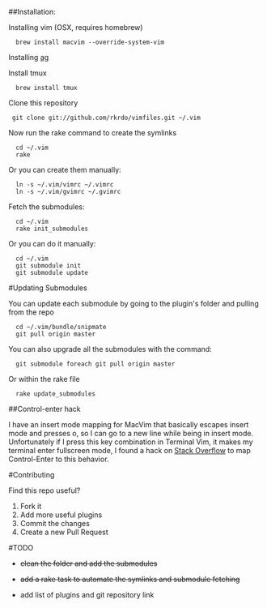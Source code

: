 ##Installation:

Installing vim (OSX, requires homebrew)

```
  brew install macvim --override-system-vim
```

Installing [ag](https://github.com/ggreer/the_silver_searcher#installationn)

Install tmux
```
  brew install tmux
```


Clone this repository

```
 git clone git://github.com/rkrdo/vimfiles.git ~/.vim

```
Now run the rake command to create the symlinks

```
  cd ~/.vim
  rake
```

Or you can create them manually:

```
  ln -s ~/.vim/vimrc ~/.vimrc
  ln -s ~/.vim/gvimrc ~/.gvimrc
```

Fetch the submodules:

```
  cd ~/.vim
  rake init_submodules
```

Or you can do it manually:

```
  cd ~/.vim
  git submodule init
  git submodule update
```

#Updating Submodules

You can update each submodule by going to the plugin's folder and pulling from the repo

```
  cd ~/.vim/bundle/snipmate
  git pull origin master
```

You can also upgrade all the submodules with the command:

```
  git submodule foreach git pull origin master
```

Or within the rake file

```
  rake update_submodules
```

##Control-enter hack

I have an insert mode mapping for MacVim that basically escapes insert mode and presses o, so I can go to a new line while being in insert mode. Unfortunately if I press this key combination in Terminal Vim, it makes my terminal enter fullscreen mode, I found a hack on [Stack Overflow](http://stackoverflow.com/a/12117076) to map Control-Enter to this behavior.

#Contributing

Find this repo useful?

1. Fork it
2. Add more useful plugins
3. Commit the changes
4. Create a new Pull Request

#TODO

- ~~clean the folder and add the submodules~~

- ~~add a rake task to automate the symlinks and submodule fetching~~

- add list of plugins and git repository link



